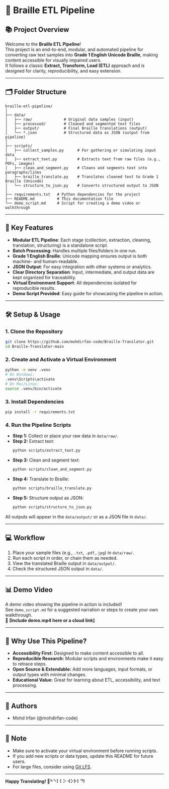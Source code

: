 # 🦾 Braille ETL Pipeline

## 📚 Project Overview

Welcome to the **Braille ETL Pipeline**!  
This project is an end-to-end, modular, and automated pipeline for converting raw text samples into **Grade 1 English Unicode Braille**, making content accessible for visually impaired users.  
It follows a classic **Extract, Transform, Load (ETL)** approach and is designed for clarity, reproducibility, and easy extension.

---

## 🗂️ Folder Structure

```
braille-etl-pipeline/
│
├── data/
│   ├── raw/              # Original data samples (input)
│   ├── processed/        # Cleaned and segmented text files
│   ├── output/           # Final Braille translations (output)
│   └── *.json            # Structured data as JSON (output from pipeline)
│
├── scripts/
│   ├── collect_samples.py      # For gathering or simulating input data
│   ├── extract_text.py         # Extracts text from raw files (e.g., PDFs, images)
│   ├── clean_and_segment.py    # Cleans and segments text into paragraphs/lines
│   ├── braille_translate.py    # Translates cleaned text to Grade 1 Braille (Unicode)
│   └── structure_to_json.py    # Converts structured output to JSON
│
├── requirements.txt   # Python dependencies for the project
├── README.md          # This documentation file
└── demo_script.md     # Script for creating a demo video or walkthrough
```

---

## 🚀 Key Features

- **Modular ETL Pipeline**: Each stage (collection, extraction, cleaning, translation, structuring) is a standalone script.
- **Batch Processing**: Handles multiple files/folders in one run.
- **Grade 1 English Braille**: Unicode mapping ensures output is both machine- and human-readable.
- **JSON Output**: For easy integration with other systems or analytics.
- **Clear Directory Separation**: Input, intermediate, and output data are kept organized for traceability.
- **Virtual Environment Support**: All dependencies isolated for reproducible results.
- **Demo Script Provided**: Easy guide for showcasing the pipeline in action.

---

## 🛠️ Setup & Usage

### 1. **Clone the Repository**
```sh
git clone https://github.com/mohdirfan-code/Braille-Translator.git
cd Braille-Translator-main
```

### 2. **Create and Activate a Virtual Environment**
```sh
python -m venv .venv
# On Windows:
.venv\Scripts\activate
# On Mac/Linux:
source .venv/bin/activate
```

### 3. **Install Dependencies**
```sh
pip install -r requirements.txt
```

### 4. **Run the Pipeline Scripts**
- **Step 1:** Collect or place your raw data in `data/raw/`.
- **Step 2:** Extract text:
  ```sh
  python scripts/extract_text.py
  ```
- **Step 3:** Clean and segment text:
  ```sh
  python scripts/clean_and_segment.py
  ```
- **Step 4:** Translate to Braille:
  ```sh
  python scripts/braille_translate.py
  ```
- **Step 5:** Structure output as JSON:
  ```sh
  python scripts/structure_to_json.py
  ```

All outputs will appear in the `data/output/` or as a JSON file in `data/`.

---

## 💻 Workflow

1. Place your sample files (e.g., `.txt`, `.pdf`,`.jpg`) in `data/raw/`.
2. Run each script in order, or chain them as needed.
3. View the translated Braille output in `data/output/`.
4. Check the structured JSON output in `data/`.

---

## 📊 Demo Video

A demo video showing the pipeline in action is included!  
See `demo_script.md` for a suggested narration or steps to create your own walkthrough.  
🎥 **[Include demo.mp4 here or a cloud link]**

---

## 🌟 Why Use This Pipeline?

- **Accessibility First:** Designed to make content accessible to all.
- **Reproducible Research:** Modular scripts and environments make it easy to retrace steps.
- **Open Source & Extendable:** Add more languages, input formats, or output types with minimal changes.
- **Educational Value:** Great for learning about ETL, accessibility, and text processing.

---

## 📝 Authors

- Mohd Irfan (@mohdirfan-code)

---

## 📝 Note 

- Make sure to activate your virtual environment before running scripts.
- If you add new scripts or data types, update this README for future users.
- For large files, consider using [Git LFS](https://git-lfs.github.com/).

---

**Happy Translating! 🦾⠓⠑⠇⠇⠕ ⠺⠕⠗⠇⠙!**
